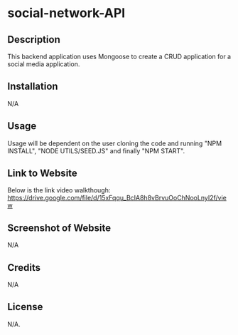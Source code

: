 # social-network-API

## Description

This backend application uses Mongoose to create a CRUD application for a social media application.

## Installation

N/A

## Usage

Usage will be dependent on the user cloning the code and running "NPM INSTALL", "NODE UTILS/SEED.JS" and finally "NPM START".

## Link to Website

Below is the link video walkthough:
https://drive.google.com/file/d/15xFqqu_BcIA8h8vBrvuOoChNooLnyI2f/view

## Screenshot of Website

N/A

## Credits

N/A

## License

N/A.
